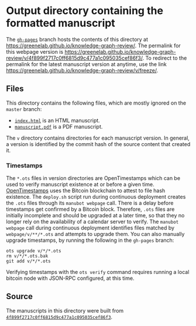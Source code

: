 # Output directory containing the formatted manuscript

The [`gh-pages`](https://github.com/greenelab/knowledge-graph-review/tree/gh-pages) branch hosts the contents of this directory at <https://greenelab.github.io/knowledge-graph-review/>.
The permalink for this webpage version is <https://greenelab.github.io/knowledge-graph-review/v/4f899f2717c0ff6815d9c477a1c095035cef86f3/>.
To redirect to the permalink for the latest manuscript version at anytime, use the link <https://greenelab.github.io/knowledge-graph-review/v/freeze/>.

## Files

This directory contains the following files, which are mostly ignored on the `master` branch:

+ [`index.html`](index.html) is an HTML manuscript.
+ [`manuscript.pdf`](manuscript.pdf) is a PDF manuscript.

The `v` directory contains directories for each manuscript version.
In general, a version is identified by the commit hash of the source content that created it.

### Timestamps

The `*.ots` files in version directories are OpenTimestamps which can be used to verify manuscript existence at or before a given time.
[OpenTimestamps](https://opentimestamps.org/) uses the Bitcoin blockchain to attest to file hash existence.
The `deploy.sh` script run during continuous deployment creates the `.ots` files through its `manubot webpage` call.
There is a delay before timestamps get confirmed by a Bitcoin block.
Therefore, `.ots` files are initially incomplete and should be upgraded at a later time, so that they no longer rely on the availability of a calendar server to verify.
The `manubot webpage` call during continuous deployment identifies files matched by `webpage/v/**/*.ots` and attempts to upgrade them.
You can also manually upgrade timestamps, by running the following in the `gh-pages` branch:

```shell
ots upgrade v/*/*.ots
rm v/*/*.ots.bak
git add v/*/*.ots
```

Verifying timestamps with the `ots verify` command requires running a local bitcoin node with JSON-RPC configured, at this time.

## Source

The manuscripts in this directory were built from
[`4f899f2717c0ff6815d9c477a1c095035cef86f3`](https://github.com/greenelab/knowledge-graph-review/commit/4f899f2717c0ff6815d9c477a1c095035cef86f3).
